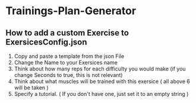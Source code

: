 # Trainings-Plan-Generator

## How to add a custom  Exercise to ExersicesConfig.json
1. Copy and paste a template from the json File
2. Change the Name to your Exersices name
3. Think about how many reps for each difficulty you would make (if you change Seconds to true, this is not relevant)
4. Think about what muscles will be trained with this exersice ( all above 6 will be taken )
5. Specify a tutorial. ( If you don't have one, just set it to an empty string )
